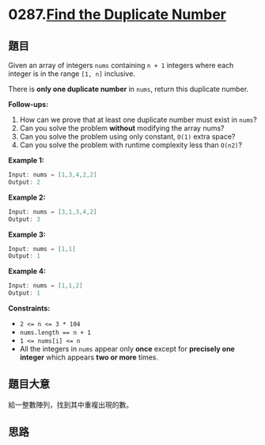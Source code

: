 # 0287.[Find the Duplicate Number](https://leetcode.com/problems/find-the-duplicate-number/)

## 題目

Given an array of integers `nums` containing `n + 1` integers where each integer is in the range `[1, n]` inclusive.

There is **only one duplicate number** in `nums`, return this duplicate number.

**Follow-ups:**

1. How can we prove that at least one duplicate number must exist in `nums`?
2. Can you solve the problem **without** modifying the array nums?
3. Can you solve the problem using only constant, `O(1)` extra space?
4. Can you solve the problem with runtime complexity less than `O(n2)`?
 
**Example 1:**

```c
Input: nums = [1,3,4,2,2]
Output: 2
```

**Example 2:**

```c
Input: nums = [3,1,3,4,2]
Output: 3
```

**Example 3:**

```c
Input: nums = [1,1]
Output: 1
```

**Example 4:**

```c
Input: nums = [1,1,2]
Output: 1
```

**Constraints:**

* `2 <= n <= 3 * 104`
* `nums.length == n + 1`
* `1 <= nums[i] <= n`
* All the integers in `nums` appear only **once** except for **precisely one integer** which appears **two or more** times.

## 題目大意

給一整數陣列，找到其中重複出現的數。

## 思路
